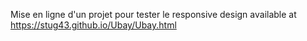 Mise en ligne d'un projet pour tester le responsive design
available at https://stug43.github.io/Ubay/Ubay.html
